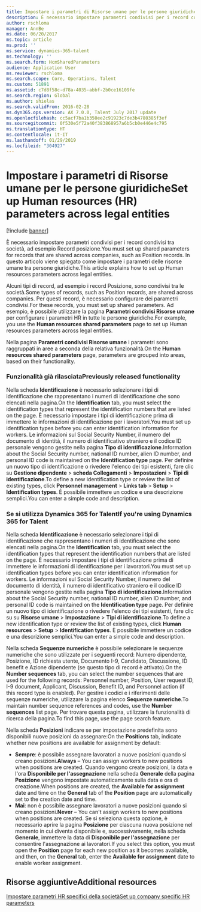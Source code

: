 ```yaml
---
title: Impostare i parametri di Risorse umane per le persone giuridiche
description: È necessario impostare parametri condivisi per i record condivisi tra società, ad esempio Record posizione. In questo articolo viene spiegato come impostare i parametri delle risorse umane tra persone giuridiche.
author: rschloma
manager: AnnBe
ms.date: 06/20/2017
ms.topic: article
ms.prod: ''
ms.service: dynamics-365-talent
ms.technology: ''
ms.search.form: HcmSharedParameters
audience: Application User
ms.reviewer: rschloma
ms.search.scope: Core, Operations, Talent
ms.custom: 51891
ms.assetid: c7d8f58c-d78a-4035-abbf-2b0ce16109fe
ms.search.region: Global
ms.author: shielas
ms.search.validFrom: 2016-02-28
ms.dyn365.ops.version: AX 7.0.0, Talent July 2017 update
ms.openlocfilehash: cc5acf7ba1b350ee2c91923c7de3b4780385f3ef
ms.sourcegitcommit: 0f530e5f72a40f383868957a6b5cb0e446e4c795
ms.translationtype: HT
ms.contentlocale: it-IT
ms.lasthandoff: 01/29/2019
ms.locfileid: "304927"
---
```

# <a name="set-up-human-resources-hr-parameters-across-legal-entities"></a><span data-ttu-id="fb9c0-104">Impostare i parametri di Risorse umane per le persone giuridiche</span><span class="sxs-lookup"><span data-stu-id="fb9c0-104">Set up Human resources (HR) parameters across legal entities</span></span>

[!include [banner](includes/banner.md)]

<span data-ttu-id="fb9c0-105">È necessario impostare parametri condivisi per i record condivisi tra società, ad esempio Record posizione.</span><span class="sxs-lookup"><span data-stu-id="fb9c0-105">You must set up shared parameters for records that are shared across companies, such as Position records.</span></span> <span data-ttu-id="fb9c0-106">In questo articolo viene spiegato come impostare i parametri delle risorse umane tra persone giuridiche.</span><span class="sxs-lookup"><span data-stu-id="fb9c0-106">This article explains how to set up Human resources parameters across legal entities.</span></span>

<span data-ttu-id="fb9c0-107">Alcuni tipi di record, ad esempio i record Posizione, sono condivisi tra le società.</span><span class="sxs-lookup"><span data-stu-id="fb9c0-107">Some types of records, such as Position records, are shared across companies.</span></span> <span data-ttu-id="fb9c0-108">Per questi record, è necessario configurare dei parametri condivisi.</span><span class="sxs-lookup"><span data-stu-id="fb9c0-108">For these records, you must set up shared parameters.</span></span> <span data-ttu-id="fb9c0-109">Ad esempio, è possibile utilizzare la pagina **Parametri condivisi Risorse umane** per configurare i parametri HR in tutte le persone giuridiche.</span><span class="sxs-lookup"><span data-stu-id="fb9c0-109">For example, you use the **Human resources shared parameters** page to set up Human resources parameters across legal entities.</span></span> 

<span data-ttu-id="fb9c0-110">Nella pagina **Parametri condivisi Risorse umane** i parametri sono raggruppati in aree a seconda della relativa funzionalità.</span><span class="sxs-lookup"><span data-stu-id="fb9c0-110">On the **Human resources shared parameters** page, parameters are grouped into areas, based on their functionality.</span></span> 

### <a name="previously-released-functionality"></a><span data-ttu-id="fb9c0-111">Funzionalità già rilasciata</span><span class="sxs-lookup"><span data-stu-id="fb9c0-111">Previously released functionality</span></span>
<span data-ttu-id="fb9c0-112">Nella scheda **Identificazione** è necessario selezionare i tipi di identificazione che rappresentano i numeri di identificazione che sono elencati nella pagina.</span><span class="sxs-lookup"><span data-stu-id="fb9c0-112">On the **Identification** tab, you must select the identification types that represent the identification numbers that are listed on the page.</span></span> <span data-ttu-id="fb9c0-113">È necessario impostare i tipi di identificazione prima di immettere le informazioni di identificazione per i lavoratori.</span><span class="sxs-lookup"><span data-stu-id="fb9c0-113">You must set up identification types before you can enter identification information for workers.</span></span> <span data-ttu-id="fb9c0-114">Le informazioni sul Social Security Number, il numero del documento di identità, il numero di identificativo straniero e il codice ID personale vengono gestite nella pagina **Tipo di identificazione**.</span><span class="sxs-lookup"><span data-stu-id="fb9c0-114">Information about the Social Security number, national ID number, alien ID number, and personal ID code is maintained on the **Identification type** page.</span></span> <span data-ttu-id="fb9c0-115">Per definire un nuovo tipo di identificazione o rivedere l'elenco dei tipi esistenti, fare clic su **Gestione dipendente** &gt; **scheda Collegamenti** &gt; **Impostazioni** &gt; **Tipi di identificazione**.</span><span class="sxs-lookup"><span data-stu-id="fb9c0-115">To define a new identification type or review the list of existing types, click **Personnel management** &gt; **Links tab** &gt; **Setup** &gt; **Identification types**.</span></span> <span data-ttu-id="fb9c0-116">È possibile immettere un codice e una descrizione semplici.</span><span class="sxs-lookup"><span data-stu-id="fb9c0-116">You can enter a simple code and description.</span></span> 

### <a name="if-youre-using-dynamics-365-for-talent"></a><span data-ttu-id="fb9c0-117">Se si utilizza Dynamics 365 for Talent</span><span class="sxs-lookup"><span data-stu-id="fb9c0-117">If you're using Dynamics 365 for Talent</span></span>
<span data-ttu-id="fb9c0-118">Nella scheda **Identificazione** è necessario selezionare i tipi di identificazione che rappresentano i numeri di identificazione che sono elencati nella pagina.</span><span class="sxs-lookup"><span data-stu-id="fb9c0-118">On the **Identification** tab, you must select the identification types that represent the identification numbers that are listed on the page.</span></span> <span data-ttu-id="fb9c0-119">È necessario impostare i tipi di identificazione prima di immettere le informazioni di identificazione per i lavoratori.</span><span class="sxs-lookup"><span data-stu-id="fb9c0-119">You must set up identification types before you can enter identification information for workers.</span></span> <span data-ttu-id="fb9c0-120">Le informazioni sul Social Security Number, il numero del documento di identità, il numero di identificativo straniero e il codice ID personale vengono gestite nella pagina **Tipo di identificazione**.</span><span class="sxs-lookup"><span data-stu-id="fb9c0-120">Information about the Social Security number, national ID number, alien ID number, and personal ID code is maintained on the **Identification type** page.</span></span> <span data-ttu-id="fb9c0-121">Per definire un nuovo tipo di identificazione o rivedere l'elenco dei tipi esistenti, fare clic su su **Risorse umane** &gt; **Impostazione** &gt; **Tipi di identificazione**.</span><span class="sxs-lookup"><span data-stu-id="fb9c0-121">To define a new identification type or review the list of existing types, click **Human resources** &gt; **Setup** &gt; **Identification types**.</span></span> <span data-ttu-id="fb9c0-122">È possibile immettere un codice e una descrizione semplici.</span><span class="sxs-lookup"><span data-stu-id="fb9c0-122">You can enter a simple code and description.</span></span> 

<span data-ttu-id="fb9c0-123">Nella scheda **Sequenze numeriche** è possibile selezionare le sequenze numeriche che sono utilizzate per i seguenti record: Numero dipendente, Posizione, ID richiesta utente, Documento I-9, Candidato, Discussione, ID benefit e Azione dipendente (se questo tipo di record è attivato).</span><span class="sxs-lookup"><span data-stu-id="fb9c0-123">On the **Number sequences** tab, you can select the number sequences that are used for the following records: Personnel number, Position, User request ID, I-9 document, Applicant, Discussion, Benefit ID, and Personnel action (if this record type is enabled).</span></span> <span data-ttu-id="fb9c0-124">Per gestire i codici e i riferimenti delle sequenze numeriche, utilizzare la pagina elenco **Sequenze numeriche**.</span><span class="sxs-lookup"><span data-stu-id="fb9c0-124">To maintain number sequence references and codes, use the **Number sequences** list page.</span></span> <span data-ttu-id="fb9c0-125">Per trovare questa pagina, utilizzare la funzionalità di ricerca della pagina.</span><span class="sxs-lookup"><span data-stu-id="fb9c0-125">To find this page, use the page search feature.</span></span> 

<span data-ttu-id="fb9c0-126">Nella scheda **Posizioni** indicare se per impostazione predefinita sono disponibili nuove posizioni da assegnare:</span><span class="sxs-lookup"><span data-stu-id="fb9c0-126">On the **Positions** tab, indicate whether new positions are available for assignment by default:</span></span>

-   <span data-ttu-id="fb9c0-127">**Sempre**: è possibile assegnare lavoratori a nuove posizioni quando si creano posizioni.</span><span class="sxs-lookup"><span data-stu-id="fb9c0-127">**Always** – You can assign workers to new positions when positions are created.</span></span> <span data-ttu-id="fb9c0-128">Quando vengono create posizioni, la data e l'ora **Disponibile per l'assegnazione** nella scheda **Generale** della pagina **Posizione** vengono impostate automaticamente sulla data e ora di creazione.</span><span class="sxs-lookup"><span data-stu-id="fb9c0-128">When positions are created, the **Available for assignment** date and time on the **General** tab of the **Position** page are automatically set to the creation date and time.</span></span>
-   <span data-ttu-id="fb9c0-129">**Mai**: non è possibile assegnare lavoratori a nuove posizioni quando si creano posizioni.</span><span class="sxs-lookup"><span data-stu-id="fb9c0-129">**Never** – You can't assign workers to new positions when positions are created.</span></span> <span data-ttu-id="fb9c0-130">Se si seleziona questa opzione, è necessario aprire la pagina **Posizione** per ciascuna nuova posizione nel momento in cui diventa disponibile e, successivamente, nella scheda **Generale**, immettere la data di **Disponibile per l'assegnazione** per consentire l'assegnazione ai lavoratori.</span><span class="sxs-lookup"><span data-stu-id="fb9c0-130">If you select this option, you must open the **Position** page for each new position as it becomes available, and then, on the **General** tab, enter the **Available for assignment** date to enable worker assignment.</span></span>


<a name="additional-resources"></a><span data-ttu-id="fb9c0-131">Risorse aggiuntive</span><span class="sxs-lookup"><span data-stu-id="fb9c0-131">Additional resources</span></span>
--------

[<span data-ttu-id="fb9c0-132">Impostare parametri HR specifici della società</span><span class="sxs-lookup"><span data-stu-id="fb9c0-132">Set up company specific HR parameters</span></span>](set-up-company-specific-hr-parameters.md)




